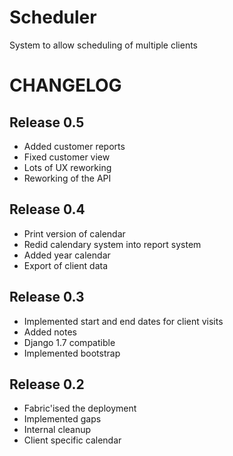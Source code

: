 Scheduler
=========

System to allow scheduling of multiple clients

CHANGELOG
=========

Release 0.5
-----------
* Added customer reports
* Fixed customer view
* Lots of UX reworking
* Reworking of the API

Release 0.4
-----------
* Print version of calendar 
* Redid calendary system into report system
* Added year calendar
* Export of client data

Release 0.3
-----------
* Implemented start and end dates for client visits
* Added notes
* Django 1.7 compatible
* Implemented bootstrap

Release 0.2
-----------
* Fabric'ised the deployment
* Implemented gaps
* Internal cleanup
* Client specific calendar


